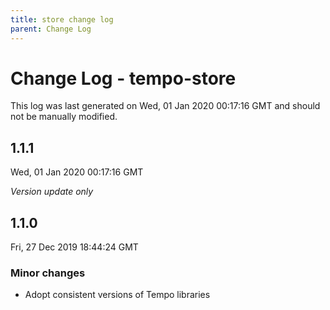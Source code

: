 ```yaml
---
title: store change log
parent: Change Log
---
```

# Change Log - tempo-store

This log was last generated on Wed, 01 Jan 2020 00:17:16 GMT and should not be manually modified.

## 1.1.1
Wed, 01 Jan 2020 00:17:16 GMT

*Version update only*

## 1.1.0
Fri, 27 Dec 2019 18:44:24 GMT

### Minor changes

- Adopt consistent versions of Tempo libraries
